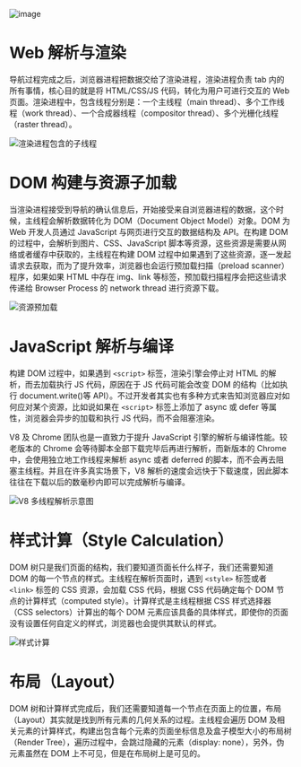 ![image](https://user-images.githubusercontent.com/5803001/45917560-72887d00-beac-11e8-896e-f41eabed0a8c.png)

# Web 解析与渲染

导航过程完成之后，浏览器进程把数据交给了渲染进程，渲染进程负责 tab 内的所有事情，核心目的就是将 HTML/CSS/JS 代码，转化为用户可进行交互的 Web 页面。渲染进程中，包含线程分别是：一个主线程（main thread）、多个工作线程（work thread）、一个合成器线程（compositor thread）、多个光栅化线程（raster thread）。

![渲染进程包含的子线程](https://s1.ax1x.com/2020/11/06/BfS30H.md.png)

# DOM 构建与资源子加载

当渲染进程接受到导航的确认信息后，开始接受来自浏览器进程的数据，这个时候，主线程会解析数据转化为 DOM（Document Object Model）对象。DOM 为 Web 开发人员通过 JavaScript 与网页进行交互的数据结构及 API。在构建 DOM 的过程中，会解析到图片、CSS、JavaScript 脚本等资源，这些资源是需要从网络或者缓存中获取的，主线程在构建 DOM 过程中如果遇到了这些资源，逐一发起请求去获取，而为了提升效率，浏览器也会运行预加载扫描（preload scanner）程序，如果如果 HTML 中存在 img、link 等标签，预加载扫描程序会把这些请求传递给 Browser Process 的 network thread 进行资源下载。

![资源预加载](https://s1.ax1x.com/2020/11/06/BfSxDe.md.png)

# JavaScript 解析与编译

构建 DOM 过程中，如果遇到 `<script>` 标签，渲染引擎会停止对 HTML 的解析，而去加载执行 JS 代码，原因在于 JS 代码可能会改变 DOM 的结构（比如执行 document.write()等 API）。不过开发者其实也有多种方式来告知浏览器应对如何应对某个资源，比如说如果在 `<script>` 标签上添加了 async 或 defer 等属性，浏览器会异步的加载和执行 JS 代码，而不会阻塞渲染。

V8 及 Chrome 团队也是一直致力于提升 JavaScript 引擎的解析与编译性能。较老版本的 Chrome 会等待脚本全部下载完毕后再进行解析，而新版本的 Chrome 中，会使用独立地工作线程来解析 async 或者 deferred 的脚本，而不会再去阻塞主线程。并且在许多真实场景下，V8 解析的速度会远快于下载速度，因此脚本往往在下载以后的数毫秒内即可以完成解析与编译。

![V8 多线程解析示意图](https://i.postimg.cc/Y0r3vzTS/image.png)

# 样式计算（Style Calculation）

DOM 树只是我们页面的结构，我们要知道页面长什么样子，我们还需要知道 DOM 的每一个节点的样式。主线程在解析页面时，遇到 `<style>` 标签或者 `<link>` 标签的 CSS 资源，会加载 CSS 代码，根据 CSS 代码确定每个 DOM 节点的计算样式（computed style）。计算样式是主线程根据 CSS 样式选择器（CSS selectors）计算出的每个 DOM 元素应该具备的具体样式，即使你的页面没有设置任何自定义的样式，浏览器也会提供其默认的样式。

![样式计算](https://s1.ax1x.com/2020/11/06/BfpfPI.png)

# 布局（Layout）

DOM 树和计算样式完成后，我们还需要知道每一个节点在页面上的位置，布局（Layout）其实就是找到所有元素的几何关系的过程。主线程会遍历 DOM 及相关元素的计算样式，构建出包含每个元素的页面坐标信息及盒子模型大小的布局树（Render Tree），遍历过程中，会跳过隐藏的元素（display: none），另外，伪元素虽然在 DOM 上不可见，但是在布局树上是可见的。
